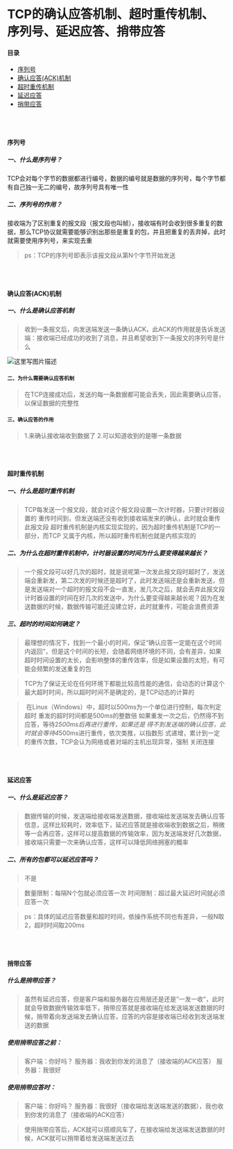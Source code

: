 # TCP的确认应答机制、超时重传机制、序列号、延迟应答、捎带应答

#### 目录

- [序列号](#序列号)
- [确认应答(ACK)机制](#确认应答(ACK)机制)
- [超时重传机制](#超时重传机制)
- [延迟应答](#延迟应答)
- [捎带应答](#捎带应答)



</br></br>

#### 序列号

##### 一、什么是序列号？

TCP会对每个字节的数据都进行编号，数据的编号就是数据的序列号，每个字节都有自己独一无二的编号，故序列号具有唯一性

##### 二、序列号的作用？

接收端为了区别重复的报文段（报文段也叫帧），接收端有时会收到很多重复的数据，那么TCP协议就需要能够识别出那些是重复的包，并且把重复的丢弃掉，此时就需要使用序列号，来实现去重

> ps：TCP的序列号即表示该报文段从第N个字节开始发送



</br></br>

#### 确认应答(ACK)机制

##### 一、什么是确认应答机制

> 收到一条报文后，向发送端发送一条确认ACK，此ACK的作用就是告诉发送端：接收端已经成功的收到了消息，并且希望收到下一条报文的序列号是什么

![这里写图片描述](https://img-blog.csdn.net/20180807212601718?watermark/2/text/aHR0cHM6Ly9ibG9nLmNzZG4ubmV0L2Rhbmd6aGFuZ2ppbmc5Nw==/font/5a6L5L2T/fontsize/400/fill/I0JBQkFCMA==/dissolve/70)

#### **`二、为什么需要确认应答机制`**

> 在TCP连接成功后，发送的每一条数据都可能会丢失，因此需要确认应答，以保证数据的完整性

#### **`三、确认应答的作用`**

> 1.来确认接收端收到数据了
> 2.可以知道收到的是哪一条数据



</br></br>

#### 超时重传机制

##### 一、什么是超时重传机制

>    TCP每发送一个报文段，就会对这个报文段设置一次计时器，只要计时器设置的
> 重传时间到，但发送端还没有收到接收端发来的确认，此时就会重传此报文段
>    超时重传机制是内核实现实现的，因为超时重传机制是TCP的一部分，而TCP
> 又属于内核，所以超时重传机制也就是内核实现的



##### 二、为什么在超时重传机制中，计时器设置的时间为什么要变得越来越长？

> ​    一个报文段可以好几次的超时，就是说呢第一次发此报文段时超时了，发送端会重新发，第二次发的时候还是超时了，此时发送端还是会重新发送，但是发送端对一个超时的报文段不会一直发，发几次之后，就会丢弃此报文段
> ​    计时器设置的时间在好几次的发送中，为什么要变得越来越长呢？因为在发送数据的时候，数据传输可能还没建立好，此时就重传，可能会浪费资源



##### 三、超时的时间如何确定？

> ​     最理想的情况下，找到一个最小的时间，保证“确认应答一定能在这个时间内返回”，但是这个时间的长短，会随着网络环境的不同，会有差异，如果超时时间设置的太长，会影响整体的重传效率，但是如果设置的太短，有可能会频繁的发送重复的包
> 
> 

> TCP为了保证无论在任何环境下都能比较高性能的通信，会动态的计算这个
> 最大超时时间，所以超时时间不是确定的，是TCP动态的计算的
>
> 



> ​    在Linux（Windows）中，超时以500ms为一个单位进行控制，每次判定超时
> 重发的超时时间都是500ms的整数倍
> ​    如果重发一次之后，仍然得不到应答，等待2*500ms后再进行重传，如果还是
> 得不到发送端的确认应答，此时就会等待4*500ms进行重传，依次类推，以指数形
> 式递增，累计到一定的重传次数，TCP会认为网络或者对端的主机出现异常，强制
> 关闭连接



</br></br>

#### 延迟应答

##### 一、什么是延迟应答？

> 数据传输的时候，发送端给接收端发送数据，接收端给发送端发去确认应答信息，这样比较耗时，效率低下，延迟应答就是接收端收到数据之后，稍微等一会再应答，这样可以提高数据的传输效率，因为发送端发好几次数据，接收端只需要一次来确认应答，这样可以降低网络拥塞的概率



##### 二、所有的包都可以延迟应答吗？

> 不是

> 数量限制：每隔N个包就必须应答一次
> 时间限制：超过最大延迟时间就必须应答一次
>
> 

> ps：具体的延迟应答数量和超时时间，依操作系统不同也有差异，一般N取2，超时时间取200ms



</br></br>

#### 捎带应答

##### 什么是捎带应答？

> 虽然有延迟应答，但是客户端和服务器在应用层还是还是”一发一收”，此时就会导致数据传输效率低下，捎带应答就是接收端在给发送端发送数据的时候，捎带着向发送端发去确认应答，应答的内容是接收端已经收到发送端发送的数据

##### 使用捎带应答之前：

> 客户端：你好吗？
> 服务器：我收到你发的消息了（接收端的ACK应答）
> 服务器：我很好

##### 使用捎带应答时：

> 客户端：你好吗？
> 服务器：我很好（接收端给发送端发送的数据），我也收到你发的消息了（接收端的ACK应答）

> 使用捎带应答后，ACK就可以搭顺风车了，在接收端给发送端发送数据的时候，ACK就可以捎带着给发送端发送过去